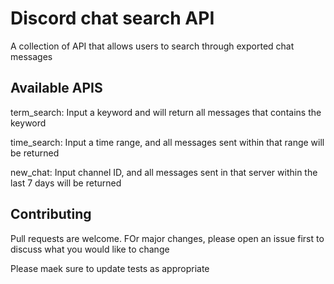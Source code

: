 # Discord chat search API
A collection of API that allows users to search through exported chat messages

## Available APIS
term_search: Input a keyword and will return all messages that contains the keyword 

time_search: Input a time range, and all messages sent within that range will be returned 

new_chat: Input channel ID, and all messages sent in that server within the last 7 days will be returned 

## Contributing 
Pull requests are welcome. FOr major changes, please open an issue first to discuss what you would like to change

Please maek sure to update tests as appropriate
